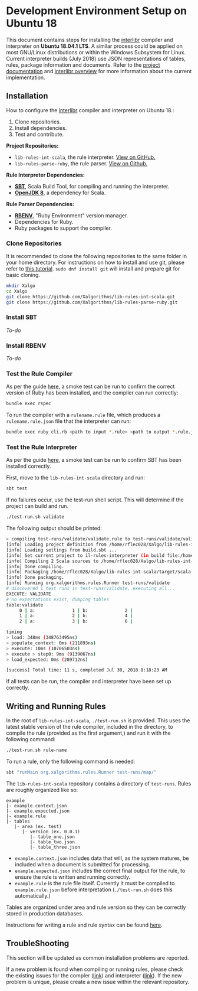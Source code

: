 # Development Environment Setup on Ubuntu 18 

This document contains steps for installing the [interlibr](https://github.com/Xalgorithms/interlibr) compiler and interpreter on **Ubuntu 18.04.1 LTS**. A similar process could be applied on most GNU/Linux distributions or within the Windows Subsystem for Linux. Current interpreter builds (July 2018) use JSON representations of tables, rules, package information and documents. Refer to the [project documentation](https://github.com/xalgorithms/general-documentation) and [interlibr overview](https://github.com/Xalgorithms/interlibr) for more information about the current implementation.

## Installation

How to configure the [interlibr](https://github.com/Xalgorithms/interlibr) compiler and interpreter on Ubuntu 18.:
1. Clone repositories.
2. Install dependencies.
3. Test and contribute.

**Project Repositories:**
- `lib-rules-int-scala`, the rule interpreter. [View on GitHub.](https://github.com/Xalgorithms/lib-rules-int-scala)
- `lib-rules-parse-ruby`, the rule parser. [View on Github.](https://github.com/Xalgorithms/lib-rules-parse-ruby)

**Rule Interpreter Dependencies:**
- [**SBT**](https://www.scala-sbt.org/), Scala Build Tool, for compiling and running the interpreter.
- [**OpenJDK 8**](http://openjdk.java.net/), a dependency for Scala.

**Rule Parser Dependencies:**
- [**RBENV**](https://github.com/rbenv/rbenv), "Ruby Environment" version manager.
- Dependencies for Ruby.
- Ruby packages to support the compiler.

### Clone Repositories 

It is recommended to clone the following repositories to the same folder in your home directory. For instructions on how to install and use git, please refer to [this tutorial](https://guides.github.com/introduction/git-handbook/). `sudo dnf install git` will install and prepare git for basic cloning.

```bash
mkdir Xalgo
cd Xalgo
git clone https://github.com/Xalgorithms/lib-rules-int-scala.git
git clone https://github.com/Xalgorithms/lib-rules-parse-ruby.git
```

### Install SBT

*To-do*



### Install RBENV

*To-do*



### Test the Rule Compiler

As per the guide [here](https://github.com/xalgorithms/lib-rules-parse-ruby), a smoke test can be run to confirm the correct version of Ruby has been installed, and the compiler can run correctly: 

```sh
bundle exec rspec
```

To run the compiler with a `rulename.rule` file, which produces a `rulename.rule.json` file that the interpreter can run:
```bash
bundle exec ruby cli.rb <path to input *.rule> <path to output *.rule.json > 
```

### Test the Rule Interpreter

As per the guide [here](https://github.com/xalgorithms/lib-rules-int-scala), a smoke test can be run to confirm SBT has been installed correctly. 

First, move to the `lib-rules-int-scala` directory and run:
```bash
sbt test
```

If no failures occur, use the test-run shell script. This will determine if the project can build and run.

```bash
./test-run.sh validate
```

The following output should be printed:

```bash
> compiling test-runs/validate/validate.rule to test-runs/validate/validate.rule.json
[info] Loading project definition from /home/rflec028/Xalgo/lib-rules-int-scala/project
[info] Loading settings from build.sbt ...
[info] Set current project to il-rules-interpreter (in build file:/home/rflec028/Xalgo/lib-rules-int-scala/)
[info] Compiling 2 Scala sources to /home/rflec028/Xalgo/lib-rules-int-scala/target/scala-2.12/classes ...
[info] Done compiling.
[info] Packaging /home/rflec028/Xalgo/lib-rules-int-scala/target/scala-2.12/il-rules-interpreter_2.12-0.0.5.jar ...
[info] Done packaging.
[info] Running org.xalgorithms.rules.Runner test-runs/validate
# discovered 1 test runs in test-runs/validate, executing all...
EXECUTE: VALIDATE
# no expectations exist, dumping tables
table:validate
     0 | a:              1 | b:              2 |
     1 | a:              2 | b:              4 |
     2 | a:              3 | b:              6 |

timing
> load: 348ms (348763495ns)
> populate_context: 0ms (211893ns)
> execute: 10ms (10706503ns)
> execute > step0: 9ms (9139067ns)
> load_expected: 0ms (289712ns)

[success] Total time: 11 s, completed Jul 30, 2018 8:18:23 AM
```

If all tests can be run, the compiler and interpreter have been set up correctly.

## Writing and Running Rules

In the root of `lib-rules-int-scala`, `./test-run.sh` is provided. This uses the latest stable version of the rule compiler, included in the directory, to compile the rule (provided as the first argument,) and run it with the following command:

```bash
./test-run.sh rule-name 
```

To run a rule, only the following command is needed:
```bash
sbt "runMain org.xalgorithms.rules.Runner test-runs/map/"
```

The `lib-rules-int-scala` repository contains a directory of `test-runs`. Rules are roughly organized like so:

```
example
|- example.context.json
|- example.expected.json
|- example.rule
|- tables
   |- area (ex. test)
      |- version (ex. 0.0.1)
         |- table_one.json 
         |- table_two.json 
         |- table_three.json 
```

* `example.context.json` includes data that will, as the system matures, be included when a document is submitted for processing.
* `example.expected.json` includes the correct final output for the rule, to ensure the rule is written and running correctly.
* `example.rule` is the rule file itself. Currently it must be compiled to `example.rule.json` before interpretation (`./test-run.sh` does this automatically.)

Tables are organized under area and rule version so they can be correctly stored in production databases. 

Instructions for writing a rule and rule syntax can be found [here](https://github.com/xalgorithms/general-documentation).

## TroubleShooting

This section will be updated as common installation problems are reported.

If a new problem is found when compiling or running rules, please check the existing issues for the compler ([link](https://github.com/Xalgorithms/lib-rules-int-scala)) and interpreter ([link](https://github.com/Xalgorithms/lib-rules-parse-ruby)). If the new problem is unique, please create a new issue within the relevant repository.

